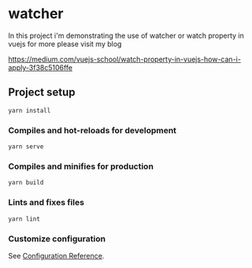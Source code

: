 # watcher
 In this project i'm demonstrating the use of watcher or watch property in vuejs
 for more please visit my blog
 
 https://medium.com/vuejs-school/watch-property-in-vuejs-how-can-i-apply-3f38c5106ffe

## Project setup
```
yarn install
```

### Compiles and hot-reloads for development
```
yarn serve
```

### Compiles and minifies for production
```
yarn build
```

### Lints and fixes files
```
yarn lint
```

### Customize configuration
See [Configuration Reference](https://cli.vuejs.org/config/).
